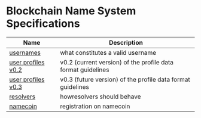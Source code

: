 # Blockchain Name System Specifications

|Name|Description|
|---|---|
|[usernames](usernames.md)|what constitutes a valid username|
|[user profiles v0.2](profiles/profiles-v02.md)|v0.2 (current version) of the profile data format guidelines|
|[user profiles v0.3](profiles/profiles-v03.md)|v0.3 (future version) of the profile data format guidelines|
|[resolvers](resolvers.md)|howresolvers should behave|
|[namecoin](blockchain/namecoin.md)|registration on namecoin|
